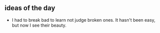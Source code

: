 ## ideas of the day

- I had to break bad to learn not judge broken ones. It hasn't been easy, but now I see their beauty.
